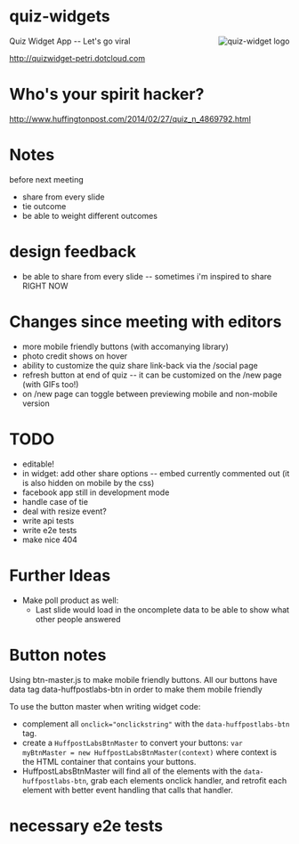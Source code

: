 quiz-widgets
============
<img src="http://www.cosgrovecare.org.uk/wp-content/uploads/2013/08/Quiz_button-small.png"
 alt="quiz-widget logo" align="right" />

Quiz Widget App -- Let's go viral

<http://quizwidget-petri.dotcloud.com>

Who's your spirit hacker?
===
<http://www.huffingtonpost.com/2014/02/27/quiz_n_4869792.html>

Notes
===

before next meeting
- share from every slide
- tie outcome
- be able to weight different outcomes

design feedback
===

- be able to share from every slide -- sometimes i'm inspired to share RIGHT NOW

Changes since meeting with editors
===

- more mobile friendly buttons (with accomanying library)
- photo credit shows on hover
- ability to customize the quiz share link-back via the /social page
- refresh button at end of quiz -- it can be customized on the /new page (with GIFs too!)
- on /new page can toggle between previewing mobile and non-mobile version


TODO
====

- editable!
- in widget:
	add other share options -- embed currently commented out (it is also hidden on mobile by the css)
- facebook app still in development mode
- handle case of tie
- deal with resize event?
- write api tests
- write e2e tests
- make nice 404

Further Ideas
===

- Make poll product as well:
	- Last slide would load in the oncomplete data to be able to show what other people answered

Button notes
===
Using btn-master.js to make mobile friendly buttons.  All our buttons have data tag data-huffpostlabs-btn in order to make them mobile friendly

To use the button master when writing widget code:
- complement all ```onclick="onclickstring"``` with the ```data-huffpostlabs-btn``` tag.
- create a ```HuffpostLabsBtnMaster``` to convert your buttons: ```var myBtnMaster = new HuffpostLabsBtnMaster(context)``` where context is the HTML container that contains your buttons.
- HuffpostLabsBtnMaster will find all of the elements with the ```data-huffpostlabs-btn```, grab each elements onclick handler, and retrofit each element with better event handling that calls that handler.


necessary e2e tests
===

